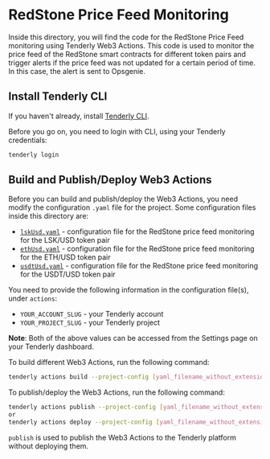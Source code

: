 # RedStone Price Feed Monitoring

Inside this directory, you will find the code for the RedStone Price Feed monitoring using Tenderly Web3 Actions. This code is used to monitor the price feed of the RedStone smart contracts for different token pairs and trigger alerts if the price feed was not updated for a certain period of time. In this case, the alert is sent to Opsgenie.

## Install Tenderly CLI
If you haven't already, install [Tenderly CLI](https://github.com/Tenderly/tenderly-cli#installation).

Before you go on, you need to login with CLI, using your Tenderly credentials:

```bash
tenderly login
```

## Build and Publish/Deploy Web3 Actions

Before you can build and publish/deploy the Web3 Actions, you need modify the configuration `.yaml` file for the project.
Some configuration files inside this directory are:
- [`lskUsd.yaml`](./lskUsd.yaml) - configuration file for the RedStone price feed monitoring for the LSK/USD token pair
- [`ethUsd.yaml`](./ethUsd.yaml) - configuration file for the RedStone price feed monitoring for the ETH/USD token pair
- [`usdtUsd.yaml`](./usdtUsd.yaml) - configuration file for the RedStone price feed monitoring for the USDT/USD token pair

You need to provide the following information in the configuration file(s), under `actions`:
- `YOUR_ACCOUNT_SLUG` - your Tenderly account
- `YOUR_PROJECT_SLUG` - your Tenderly project

**Note**: Both of the above values can be accessed from the Settings page on your Tenderly dashboard.

To build different Web3 Actions, run the following command:

```bash
tenderly actions build --project-config [yaml_filename_without_extension]
```

To publish/deploy the Web3 Actions, run the following command:

```bash
tenderly actions publish --project-config [yaml_filename_without_extension]
or
tenderly actions deploy --project-config [yaml_filename_without_extension]
```
`publish` is used to publish the Web3 Actions to the Tenderly platform without deploying them.
